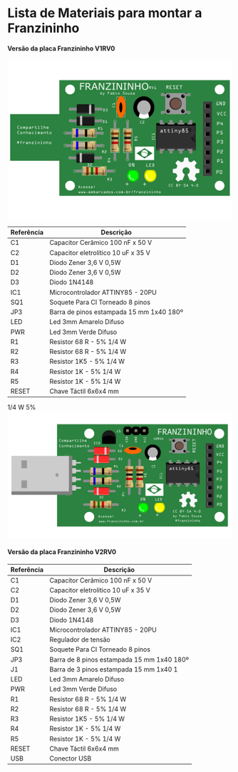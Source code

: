 # Lista de Materiais para montar a Franzininho

#### Versão da placa Franzininho V1RV0

  ![V1](./V1.png)

| Referência   | Descrição  |
|---|---|
| C1    | Capacitor Cerâmico 100 nF x 50 V     |
| C2    | Capacitor eletrolítico 10 uF x 35 V |
| D1    | Diodo Zener 3,6 V 0,5W |
| D2    | Diodo Zener 3,6 V 0,5W |
| D3    | Diodo  1N4148  |
| IC1   | Microcontrolador ATTINY85 - 20PU  |
| SQ1   | Soquete Para CI Torneado 8 pinos  |
| JP3   | Barra de pinos estampada 15 mm 1x40 180º |
| LED   | Led 3mm Amarelo Difuso  |
| PWR   | Led 3mm Verde Difuso |
| R1    | Resistor 68 R - 5% 1/4 W  |
| R2    | Resistor 68 R - 5% 1/4 W |
| R3    | Resistor 1K5 - 5% 1/4 W |
| R4    | Resistor 1K - 5% 1/4 W  |
| R5    | Resistor 1K - 5% 1/4 W  |
|RESET  | Chave Táctil 6x6x4 mm |                
1/4 W 5%
![V2](./V2.png)


#### Versão da placa Franzininho V2RV0
| Referência   | Descrição  |
|---|---|
| C1    | Capacitor Cerâmico 100 nF x 50 V     |
| C2    | Capacitor eletrolítico 10 uF x 35 V |
| D1    | Diodo Zener 3,6 V 0,5W |
| D2    | Diodo Zener 3,6 V 0,5W |
| D3    | Diodo  1N4148  |
| IC1   | Microcontrolador ATTINY85 - 20PU  |
| IC2   | Regulador de tensão |
| SQ1   | Soquete Para CI Torneado 8 pinos  |
| JP3   | Barra de 8 pinos estampada 15 mm 1x40 180º |
| J1    | Barra de 3 pinos estampada 15 mm 1x40 1  |
| LED   | Led 3mm Amarelo Difuso  |
| PWR   | Led 3mm Verde Difuso |
| R1    | Resistor 68 R - 5% 1/4 W  |
| R2    | Resistor 68 R - 5% 1/4 W |
| R3    | Resistor 1K5 - 5% 1/4 W |
| R4    | Resistor 1K - 5% 1/4 W  |
| R5    | Resistor 1K - 5% 1/4 W  |
| RESET | Chave Táctil 6x6x4 mm |      
| USB   | Conector USB |
